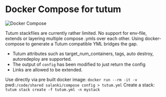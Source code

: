 Docker Compose for tutum
==============
![Docker Compose](logo.png?raw=true "Docker Compose Logo")

Tutum stackfiles are currently rather limited. No support
for env-file, extends or layering multiple compose .ymls over each
other. Using docker-compose to generate a Tutum compatible YML bridges
the gap.

- Tutum attributes such as target_num_containers, tags, auto destroy,
autoredeploy are supported.
- The output of `config` has been modified to just return the config
- Links are allowed to be extended.

Use directly via pre built docker image: `docker run --rm -it -v `pwd`:/code/shared salanki/compose config > tutum.yml`
Create a stack: `tutum stack create -f tutum.yml -n mystack`
